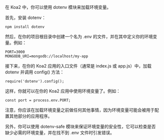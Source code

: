 在 Koa2 中，你可以使用 dotenv 模块来加载环境变量。

首先，安装 dotenv：

```
npm install dotenv
```
然后，在你的项目根目录中创建一个名为 .env 的文件，并在其中定义你的环境变量。例如：

```
PORT=3000
MONGODB_URI=mongodb://localhost/my-app
```
接下来，在你的 Koa2 应用的入口文件（通常是 index.js 或 app.js）中，加载 dotenv 并调用 config() 方法：

```
require('dotenv').config();
```
这样，你就可以在你的 Koa2 应用中使用环境变量了。例如：

```
const port = process.env.PORT;
```
注意，你应该在加载环境变量之前做任何其他事情，因为环境变量可能会被用于配置其他部分的应用程序。

另外，你可以使用 dotenv-safe 模块来保证环境变量的安全性，它可以检查是否缺少必需的环境变量，并在找不到 .env 文件时引发错误。